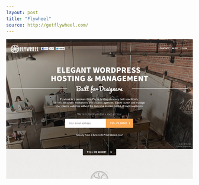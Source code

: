 ```yaml
---
layout: post
title: "Flywheel"
source: http://getflywheel.com/
---
```


<img src="/screenshots/flywheel.jpg">

